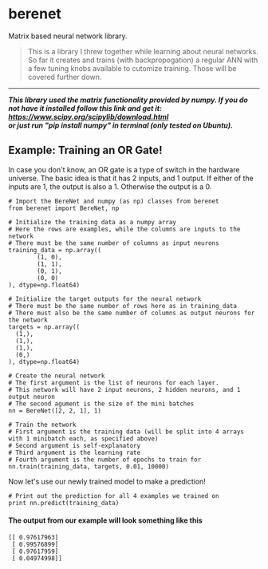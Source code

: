 # berenet
Matrix based neural network library.

> This is a library I threw together while learning about neural networks. So far it creates and trains (with backpropogation)
a regular ANN with a few tuning knobs available to cutomize training. Those will be covered further down.

<hr>

_**This library used the matrix functionality provided by numpy. If you do not have it installed follow this link and get it:
https://www.scipy.org/scipylib/download.html  
or just run "pip install numpy" in terminal (only tested on Ubuntu).**_

## Example: Training an OR Gate!

In case you don't know, an OR gate is a type of switch in the hardware universe. The basic idea is that it has 2 inputs, and 1 output. If either of the inputs are 1, the output is also a 1. Otherwise the output is a 0.

```
# Import the BereNet and numpy (as np) classes from berenet
from berenet import BereNet, np

# Initialize the training data as a numpy array
# Here the rows are examples, while the columns are inputs to the network
# There must be the same number of columns as input neurons
training_data = np.array((
		(1, 0),
		(1, 1),
		(0, 1),
		(0, 0)
), dtype=np.float64)

# Initialize the target outputs for the neural network
# There must be the same number of rows here as in training_data
# There must also be the same number of columns as output neurons for the network
targets = np.array((
  (1,),
  (1,),
  (1,),
  (0,)
), dtype=np.float64)

# Create the neural network
# The first argument is the list of neurons for each layer.
# This network will have 2 input neurons, 2 hidden neurons, and 1 output neuron
# The second agument is the size of the mini batches
nn = BereNet([2, 2, 1], 1)

# Train the network
# First argument is the training data (will be split into 4 arrays with 1 minibatch each, as specified above)
# Second argument is self-explanatory
# Third argument is the learning rate
# Fourth argument is the number of epochs to train for
nn.train(training_data, targets, 0.01, 10000)
```
Now let's use our newly trained model to make a prediction!
```
# Print out the prediction for all 4 examples we trained on
print nn.predict(training_data)
```
#### The output from our example will look something like this
```
[[ 0.97617963]
 [ 0.99576899]
 [ 0.97617959]
 [ 0.04974998]]
```
